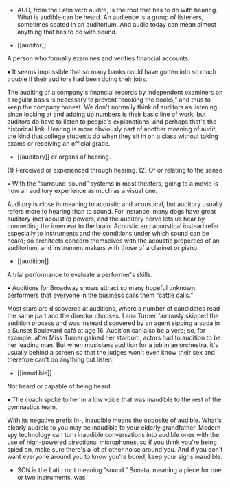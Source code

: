 - AUD,  from  the  Latin  verb  audire,  is  the  root  that  has  to  do  with  hearing.  What  is  audible  can  be
heard. An audience is a group of listeners, sometimes seated in an auditorium. And audio today can
mean almost anything that has to do with sound.

- [[auditor]] 

 A person who formally examines and verifies financial accounts. 

• It seems impossible that so many banks could have gotten into so much trouble if their auditors had
been doing their jobs. 

The  auditing  of  a  company's  financial  records  by  independent  examiners  on  a  regular  basis  is
necessary to prevent “cooking the books,” and thus to keep the company honest. We don't normally
think of auditors as listening, since looking at and adding up numbers is their basic line of work, but
auditors do have to listen to people's explanations, and perhaps that's the historical link. Hearing is
more obviously part of another meaning of audit, the kind that college students do when they sit in on
a class without taking exams or receiving an official grade.

- [[auditory]] 
or organs of hearing. 

 (1) Perceived or experienced through hearing. (2) Of or relating to the sense

• With the “surround-sound” systems in most theaters, going to a movie is now an auditory experience
as much as a visual one. 

Auditory is close in meaning to acoustic and acoustical, but auditory usually refers more to hearing
than to sound. For instance, many dogs have great auditory (not acoustic) powers, and the auditory
nerve  lets  us  hear  by  connecting  the  inner  ear  to  the  brain.  Acoustic  and  acoustical  instead  refer
especially to instruments and the conditions under which sound can be heard; so architects concern
themselves  with  the  acoustic  properties  of  an  auditorium,  and  instrument  makers  with  those  of  a
clarinet or piano.

- [[audition]] 

 A trial performance to evaluate a performer's skills. 

•  Auditions  for  Broadway  shows  attract  so  many  hopeful  unknown  performers  that  everyone  in  the
business calls them “cattle calls.” 

Most  stars  are  discovered  at  auditions,  where  a  number  of  candidates  read  the  same  part  and  the
director chooses. Lana Turner famously skipped the audition process and was instead discovered by
an agent sipping a soda in a Sunset Boulevard café at age 16. Audition can also be a verb; so, for
example,  after  Miss  Turner  gained  her  stardom,  actors  had  to  audition  to  be  her  leading  man.  But
when musicians audition for a job in an orchestra, it's usually behind a screen so that the judges won't
even know their sex and therefore can't do anything but listen.

- [[inaudible]] 

 Not heard or capable of being heard. 

• The coach spoke to her in a low voice that was inaudible to the rest of the gymnastics team. 

With its negative prefix in-, inaudible means the opposite of audible. What's clearly audible to you
may be inaudible to your elderly grandfather. Modern spy technology can turn inaudible conversations
into audible ones with the use of high-powered directional microphones, so if you think you're being
spied on, make sure there's a lot of other noise around you. And if you don't want everyone around
you to know you're bored, keep your sighs inaudible.

- SON  is  the  Latin  root  meaning  “sound.”  Sonata,  meaning  a  piece  for  one  or  two  instruments,  was

